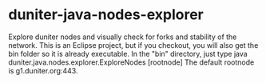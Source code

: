 # duniter-java-nodes-explorer
Explore duniter nodes and visually check for forks and stability of the network.
This is an Eclipse project, but if you checkout, you will also get the bin folder so it is already executable.
In the "bin" directory, just type java duniter.java.nodes.explorer.ExploreNodes [rootnode]
The default rootnode is g1.duniter.org:443.
